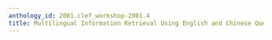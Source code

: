```yaml
---
anthology_id: 2001.clef_workshop-2001.4
title: Multilingual Information Retrieval Using English and Chinese Queries
---
```

